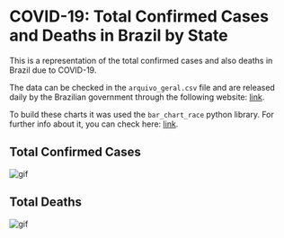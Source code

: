 # COVID-19: Total Confirmed Cases and Deaths in Brazil by State

This is a representation of the total confirmed cases and also deaths in Brazil due to COVID-19.

The data can be checked in the ```arquivo_geral.csv``` file and are released daily by the Brazilian government through the following website: [link](https://covid.saude.gov.br).

To build these charts it was used the ```bar_chart_race``` python library. For further info about it, you can check here: [link](https://github.com/dexplo/bar_chart_race).

## Total Confirmed Cases

![gif](videos_gifs/total_confirmedCases.gif)

## Total Deaths

![gif](videos_gifs/total_deaths.gif)


